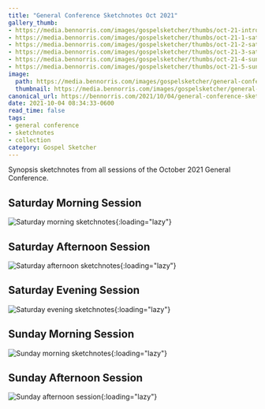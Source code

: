 ```yaml
---
title: "General Conference Sketchnotes Oct 2021"
gallery_thumb:
- https://media.bennorris.com/images/gospelsketcher/thumbs/oct-21-intro.jpg
- https://media.bennorris.com/images/gospelsketcher/thumbs/oct-21-1-sat-am.jpg
- https://media.bennorris.com/images/gospelsketcher/thumbs/oct-21-2-sat-pm.jpg
- https://media.bennorris.com/images/gospelsketcher/thumbs/oct-21-3-sat-eve.jpg
- https://media.bennorris.com/images/gospelsketcher/thumbs/oct-21-4-sun-am.jpg
- https://media.bennorris.com/images/gospelsketcher/thumbs/oct-21-5-sun-pm.jpg
image:
  path: https://media.bennorris.com/images/gospelsketcher/general-conference/oct-2021/oct-21-intro.jpg
  thumbnail: https://media.bennorris.com/images/gospelsketcher/general-conference/oct-2021/thumbnails/oct-21-intro.jpg
canonical_url: https://bennorris.com/2021/10/04/general-conference-sketchnotes-oct-2021
date: 2021-10-04 08:34:33-0600
read_time: false
tags:
- general conference
- sketchnotes
- collection
category: Gospel Sketcher
---
```


Synopsis sketchnotes from all sessions of the October 2021 General Conference.

## Saturday Morning Session

![Saturday morning sketchnotes](https://media.bennorris.com/images/gospelsketcher/general-conference/oct-2021/oct-21-1-sat-am.jpg){:loading="lazy"}

## Saturday Afternoon Session

![Saturday afternoon sketchnotes](https://media.bennorris.com/images/gospelsketcher/general-conference/oct-2021/oct-21-2-sat-pm.jpg){:loading="lazy"}

## Saturday Evening Session

![Saturday evening sketchnotes](https://media.bennorris.com/images/gospelsketcher/general-conference/oct-2021/oct-21-3-sat-eve.jpg){:loading="lazy"}

## Sunday Morning Session

![Sunday morning sketchnotes](https://media.bennorris.com/images/gospelsketcher/general-conference/oct-2021/oct-21-4-sun-am.jpg){:loading="lazy"}

## Sunday Afternoon Session

![Sunday afternoon session](https://media.bennorris.com/images/gospelsketcher/general-conference/oct-2021/oct-21-5-sun-pm.jpg){:loading="lazy"}
